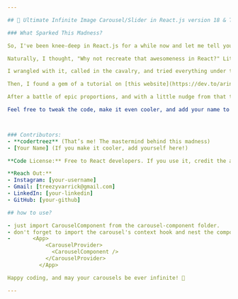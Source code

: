 ```yaml
---

## 🚀 Ultimate Infinite Image Carousel/Slider in React.js version 18 & Tailwind CSS 🎢

### What Sparked This Madness?

So, I've been knee-deep in React.js for a while now and let me tell you, it's a freaking blast. I absolutely dig it! One day, I stumbled upon this mind-blowing image carousel on Apple’s homepage—if it’s still there, go check it out. It was so slick, I instantly fell head over heels in love.

Naturally, I thought, "Why not recreate that awesomeness in React?" Little did I know, it wasn’t just a walk in the park—it was more like solving a Rubik’s Cube blindfolded in a hurricane. Yeah, it was that intense. 😅

I wrangled with it, called in the cavalry, and tried everything under the sun. I scoured through countless YouTube tutorials (80% of which were using fancy dependencies like Framer Motion and React Spring—cool tools, but with their own set of headaches). I even dived into endless CodePen examples with zero luck.

Then, I found a gem of a tutorial on [this website](https://dev.to/arindam1997007/creating-an-infinite-looping-image-carousel-with-css-and-javascript-4pao). It was a Vanilla JS approach that made some sense, but let’s just say, React’s DOM manipulation threw a wrench in the gears. Debugging that mess was a journey of its own.

After a battle of epic proportions, and with a little nudge from that tutorial author (who definitely helped me get off my couch), I finally nailed it, Apple’s carousel was cooler but hey I'm only human. Now, I’m sharing this with you—because if I can pull this off, so can you! Just follow along, and you’ll be coding up some killer carousels in no time. 💪

Feel free to tweak the code, make it even cooler, and add your name to the list of legends:



### Contributors:
- **codertreez** (That’s me! The mastermind behind this madness)
- [Your Name] (If you make it cooler, add yourself here!)

**Code License:** Free to React developers. If you use it, credit the author. Let’s keep the love for code alive!

**Reach Out:**
- Instagram: [your-username]
- Gmail: [treezyvarrick@gmail.com]
- LinkedIn: [your-linkedin]
- GitHub: [your-github]

## how to use?

- just import CarouselComponent from the carousel-component folder. 
- don't forget to import the carousel's context hook and nest the component in it.. import { CarouselProvider } from "./whatever location";
-       <App>
            <CarouselProvider>
              <CarouselComponent />
            </CarouselProvider>
          </App>

Happy coding, and may your carousels be ever infinite! 🚀

---
```

